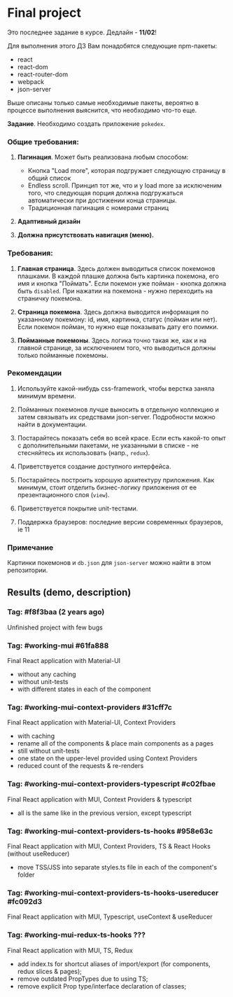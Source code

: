 # Final project

Это последнее задание в курсе. Дедлайн - **11/02**!

Для выполнения этого ДЗ Вам понадобятся следующие npm-пакеты:

* react
* react-dom
* react-router-dom
* webpack
* json-server

Выше описаны только самые необходимые пакеты, вероятно в процессе выполнения выяснится, что необходимо что-то еще.

**Задание**. Необходимо создать приложение `pokedex`.

### Общие требования:

1. **Пагинация**. Может быть реализована любым способом: 
    * Кнопка "Load more", которая подгружает следующую страницу в общий список
    * Endless scroll. Принцип тот же, что и у load more за исключеним того, что следующая порция должна подгружаться автоматически при достижении конца страницы.
    * Традиционная пагинация с номерами страниц

2. **Адаптивный дизайн**

3. **Должна присутствовать навигация (меню).**

### Требования:

1. **Главная страница**. Здесь должен выводиться список покемонов плашками. В каждой плашке должна быть картинка покемона, его имя и кнопка "Поймать". Если покемон уже пойман - кнопка должна быть `disabled`. При нажатии на покемона - нужно переходить на страничку покемона.

2. **Страница покемона**. Здесь должна выводится информация по указанному покемону: id, имя, картинка, статус (пойман или нет). Если покемон пойман, то нужно еще показывать дату его поимки.

3. **Пойманные покемоны**. Здесь логика точно такая же, как и на главной странице, за исключением того, что выводиться должны только пойманные покемоны.

### Рекомендации

1. Используйте какой-нибудь css-framework, чтобы верстка заняла минимум времени.

2. Пойманных покемонов лучше выносить в отдельную коллекцию и затем связывать их средствами json-server. Подробности можно найти в документации.

3. Постарайтесь показать себя во всей красе. Если есть какой-то опыт с дополнительными пакетами, не указанными в списке - не стесняйтесь их использовать (напр., `redux`).

4. Приветствуется создание доступного интерфейса.

5. Постарайтесь построить хорошую архитектуру приложения. Как минимум, стоит отделить бизнес-логику приложения от ее презентационного слоя (`view`).

6. Приветствуется покрытие unit-тестами.

7. Поддержка браузеров: последние версии современных браузеров, ie 11

### Примечание

Картинки покемонов и `db.json` для `json-server` можно найти в этом репозитории.

## Results (demo, description)

### Tag: #f8f3baa (2 years ago)
Unfinished project with few bugs

### Tag: #working-mui #61fa888

Final React application with Material-UI
- without any caching
- without unit-tests
- with different states in each of the component

### Tag: #working-mui-context-providers #31cff7c

Final React application with Material-UI, Context Providers
- with caching
- rename all of the components & place main components as a pages
- still without unit-tests
- one state on the upper-level provided using Context Providers
- reduced count of the requests & re-renders

### Tag: #working-mui-context-providers-typescript #c02fbae

Final React application with MUI, Context Providers & typescript
- all is the same like in the previous version, except typescript

### Tag: #working-mui-context-providers-ts-hooks #958e63c

Final React application with MUI, Context Providers, TS & React Hooks (without useReducer)
- move TSS/JSS into separate styles.ts file in each of the component's folder

### Tag: #working-mui-context-providers-ts-hooks-usereducer #fc092d3

Final React application with MUI, Typescript, useContext & useReducer

### Tag: #working-mui-redux-ts-hooks ???

Final React application with MUI, TS, Redux
- add index.ts for shortcut aliases of import/export (for components, redux slices & pages);
- remove outdated PropTypes due to using TS;
- remove explicit Prop type/interface declaration of classes;
